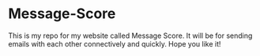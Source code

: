 # Message-Score
This is my repo for my website called Message Score. It will be for sending emails with each other connectively and quickly. Hope you like it!
